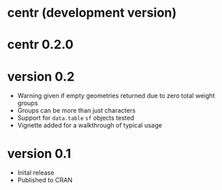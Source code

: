 # centr (development version)

# centr 0.2.0

# version 0.2

* Warning given if empty geometries returned due to zero total weight groups
* Groups can be more than just characters
* Support for `data.table` `sf` objects tested
* Vignette added for a walkthrough of typical usage 

# version 0.1

* Inital release
* Published to CRAN

